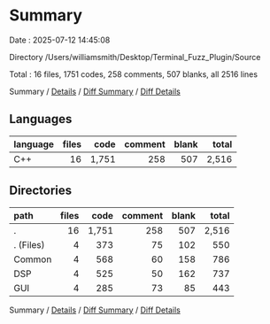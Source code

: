 # Summary

Date : 2025-07-12 14:45:08

Directory /Users/williamsmith/Desktop/Terminal_Fuzz_Plugin/Source

Total : 16 files,  1751 codes, 258 comments, 507 blanks, all 2516 lines

Summary / [Details](details.md) / [Diff Summary](diff.md) / [Diff Details](diff-details.md)

## Languages
| language | files | code | comment | blank | total |
| :--- | ---: | ---: | ---: | ---: | ---: |
| C++ | 16 | 1,751 | 258 | 507 | 2,516 |

## Directories
| path | files | code | comment | blank | total |
| :--- | ---: | ---: | ---: | ---: | ---: |
| . | 16 | 1,751 | 258 | 507 | 2,516 |
| . (Files) | 4 | 373 | 75 | 102 | 550 |
| Common | 4 | 568 | 60 | 158 | 786 |
| DSP | 4 | 525 | 50 | 162 | 737 |
| GUI | 4 | 285 | 73 | 85 | 443 |

Summary / [Details](details.md) / [Diff Summary](diff.md) / [Diff Details](diff-details.md)